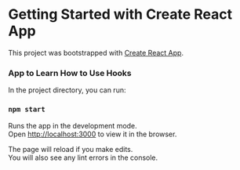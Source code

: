 # Getting Started with Create React App

This project was bootstrapped with [Create React App](https://github.com/facebook/create-react-app).

### App to Learn How to Use Hooks

In the project directory, you can run:

### `npm start`

Runs the app in the development mode.\
Open [http://localhost:3000](http://localhost:3000) to view it in the browser.

The page will reload if you make edits.\
You will also see any lint errors in the console.
